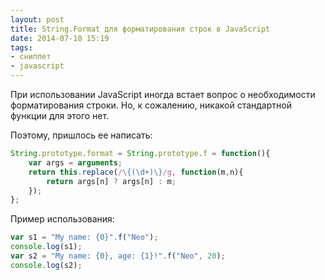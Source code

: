 ```yaml
---
layout: post
title: String.Format для форматирования строк в JavaScript
date: 2014-07-10 15:19
tags:
- сниппет
- javascript
---
```


При использовании JavaScript иногда встает вопрос о необходимости форматирования строки. Но, к сожалению, никакой стандартной функции для этого нет.

Поэтому, пришлось ее написать:

```js
String.prototype.format = String.prototype.f = function(){
	var args = arguments;
	return this.replace(/\{(\d+)\}/g, function(m,n){
		return args[n] ? args[n] : m;
	});
};
```

Пример использования:

```js
var s1 = "My name: {0}".f("Neo");
console.log(s1);
var s2 = "My name: {0}, age: {1}!".f("Neo", 20);
console.log(s2);
```
